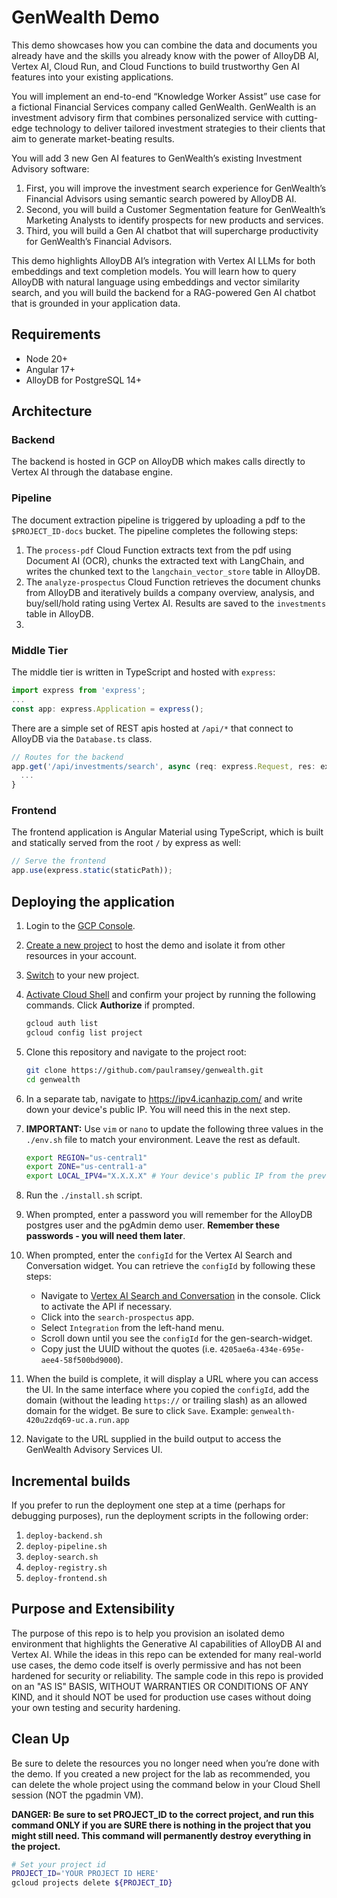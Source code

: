 # GenWealth Demo
This demo showcases how you can combine the data and documents you already have and the skills you already know with the power of AlloyDB AI, Vertex AI, Cloud Run, and Cloud Functions to build trustworthy Gen AI features into your existing applications. 

You will implement an end-to-end “Knowledge Worker Assist” use case for a fictional Financial Services company called GenWealth. GenWealth is an investment advisory firm that combines personalized service with cutting-edge technology to deliver tailored investment strategies to their clients that aim to generate market-beating results.

You will add 3 new Gen AI features to GenWealth’s existing Investment Advisory software:

1. First, you will improve the investment search experience for GenWealth’s Financial Advisors using semantic search powered by AlloyDB AI.
2. Second, you will build a Customer Segmentation feature for GenWealth’s Marketing Analysts to identify prospects for new products and services.
3. Third, you will build a Gen AI chatbot that will supercharge productivity for GenWealth’s Financial Advisors. 

This demo highlights AlloyDB AI’s integration with Vertex AI LLMs for both embeddings and text completion models. You will learn how to query AlloyDB with natural language using embeddings and vector similarity search, and you will build the backend for a RAG-powered Gen AI chatbot that is grounded in your application data.


## Requirements
- Node 20+
- Angular 17+
- AlloyDB for PostgreSQL 14+

## Architecture

### Backend
The backend is hosted in GCP on AlloyDB which makes calls directly to Vertex AI through the database engine. 

### Pipeline
The document extraction pipeline is triggered by uploading a pdf to the `$PROJECT_ID-docs` bucket. The pipeline completes the following steps:

1. The `process-pdf` Cloud Function extracts text from the pdf using Document AI (OCR), chunks the extracted text with LangChain, and writes the chunked text to the `langchain_vector_store` table in AlloyDB.
1. The `analyze-prospectus` Cloud Function retrieves the document chunks from AlloyDB and iteratively builds a company overview, analysis, and buy/sell/hold rating using Vertex AI. Results are saved to the `investments` table in AlloyDB.
1. 


### Middle Tier
The middle tier is written in TypeScript and hosted with `express`: 

```javascript
import express from 'express';
...
const app: express.Application = express();
```

There are a simple set of REST apis hosted at `/api/*` that connect to AlloyDB via the `Database.ts` class.  

```javascript
// Routes for the backend
app.get('/api/investments/search', async (req: express.Request, res: express.Response) => {
  ...
}
```

### Frontend
 
The frontend application is Angular Material using TypeScript, which is built and statically served from the root `/` by express as well:

```javascript
// Serve the frontend
app.use(express.static(staticPath));

```

## Deploying the application

1. Login to the [GCP Console](https://console.cloud.google.com/).

1. [Create a new project](https://developers.google.com/maps/documentation/places/web-service/cloud-setup) to host the demo and isolate it from other resources in your account.

1. [Switch](https://cloud.google.com/resource-manager/docs/creating-managing-projects#identifying_projects) to your new project.

1. [Activate Cloud Shell](https://cloud.google.com/shell/docs/using-cloud-shell) and confirm your project by running the following commands. Click **Authorize** if prompted.

    ```bash
    gcloud auth list
    gcloud config list project
    ```

1. Clone this repository and navigate to the project root:
    ```bash
    git clone https://github.com/paulramsey/genwealth.git
    cd genwealth
    ```

1. In a separate tab, navigate to https://ipv4.icanhazip.com/ and write down your device's public IP. You will need this in the next step. 

1. **IMPORTANT:** Use `vim` or `nano` to update the following three values in the `./env.sh` file to match your environment. Leave the rest as default.
    ```bash
    export REGION="us-central1"
    export ZONE="us-central1-a"
    export LOCAL_IPV4="X.X.X.X" # Your device's public IP from the previous step
    ```
1. Run the `./install.sh` script.

1. When prompted, enter a password you will remember for the AlloyDB postgres user and the pgAdmin demo user. **Remember these passwords - you will need them later**.

1. When prompted, enter the `configId` for the Vertex AI Search and Conversation widget. You can retrieve the `configId` by following these steps:

    - Navigate to [Vertex AI Search and Conversation](https://console.cloud.google.com/gen-app-builder/engines) in the console. Click to activate the API if necessary. 
    - Click into the `search-prospectus` app.
    - Select `Integration` from the left-hand menu.
    - Scroll down until you see the `configId` for the gen-search-widget.
    - Copy just the UUID without the quotes (i.e. `4205ae6a-434e-695e-aee4-58f500bd9000`).

1. When the build is complete, it will display a URL where you can access the UI. In the same interface where you copied the `configId`, add the domain (without the leading `https://` or trailing slash) as an allowed domain for the widget. Be sure to click `Save`. Example: `genwealth-420u2zdq69-uc.a.run.app`

1. Navigate to the URL supplied in the build output to access the GenWealth Advisory Services UI.

## Incremental builds

If you prefer to run the deployment one step at a time (perhaps for debugging purposes), run the deployment scripts in the following order:

1. `deploy-backend.sh`
1. `deploy-pipeline.sh`
1. `deploy-search.sh`
1. `deploy-registry.sh`
1. `deploy-frontend.sh`

## Purpose and Extensibility

The purpose of this repo is to help you provision an isolated demo environment that highlights the Generative AI capabilities of AlloyDB AI and Vertex AI. While the ideas in this repo can be extended for many real-world use cases, the demo code itself is overly permissive and has not been hardened for security or reliability. The sample code in this repo is provided on an "AS IS" BASIS, WITHOUT WARRANTIES OR CONDITIONS OF ANY KIND, and it should NOT be used for production use cases without doing your own testing and security hardening. 

## Clean Up

Be sure to delete the resources you no longer need when you’re done with the demo. If you created a new project for the lab as recommended, you can delete the whole project using the command below in your Cloud Shell session (NOT the pgadmin VM). 

**DANGER: Be sure to set PROJECT_ID to the correct project, and run this command ONLY if you are SURE there is nothing in the project that you might still need. This command will permanently destroy everything in the project.**

```bash
# Set your project id
PROJECT_ID='YOUR PROJECT ID HERE'
gcloud projects delete ${PROJECT_ID}
```



